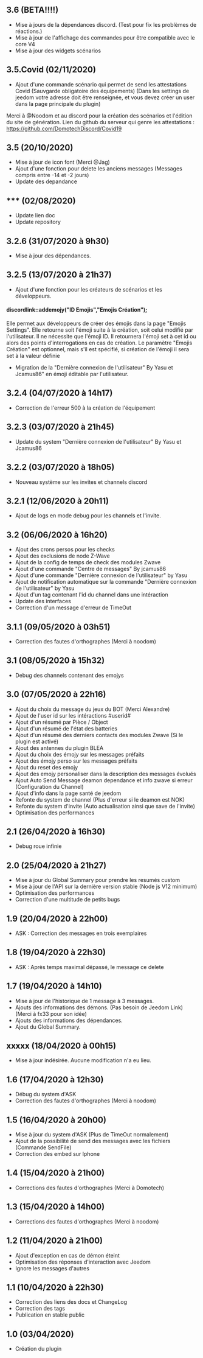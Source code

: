 ## 3.6 (BETA!!!!)

- Mise à jours de la dépendances discord. (Test pour fix les problèmes de réactions.)
- Mise à jour de l'affichage des commandes pour être compatible avec le core V4
- Mise à jour des widgets scénarios

## 3.5.Covid (02/11/2020)

- Ajout d'une commande scénario qui permet de send les attestations Covid (Sauvgarde obligatoire des équipements)
  (Dans les settings de jeedom votre adresse doit être renseignée, et vous devez créer un user dans la page principale du plugin)

Merci à @Noodom et au discord pour la création des scénarios et l'édition du site de génération.
Lien du github du serveur qui genre les attestations : https://github.com/DomotechDiscord/Covid19

## 3.5 (20/10/2020)

- Mise à jour de icon font (Merci @Jag)
- Ajout d'une fonction pour delete les anciens messages (Messages compris entre -14 et -2 jours)
- Update des depandance

## \*\*\* (02/08/2020)

- Update lien doc
- Update repository

## 3.2.6 (31/07/2020 à 9h30)

- Mise à jour des dépendances.

## 3.2.5 (13/07/2020 à 21h37)

- Ajout d'une fonction pour les créateurs de scénarios et les développeurs.

#### discordlink::addemojy("ID Emojis","Emojis Création");

Elle permet aux développeurs de créer des émojis dans la page "Emojis Settings". Elle retourne soit l'émoji suite à la création, soit celui modifié par l'utilisateur.
Il ne nécessite que l'émoji ID. Il retournera l'émoji set à cet id ou alors des points d'interrogations en cas de création.
Le paramètre "Emojis Création" est optionnel, mais s'il est spécifié, si création de l'émoji il sera set à la valeur définie

- Migration de la "Dernière connexion de l'utilisateur" By Yasu et Jcamus86" en émoji éditable par l'utilisateur.

## 3.2.4 (04/07/2020 à 14h17)

- Correction de l'erreur 500 à la création de l'équipement

## 3.2.3 (03/07/2020 à 21h45)

- Update du system "Dernière connexion de l'utilisateur" By Yasu et Jcamus86

## 3.2.2 (03/07/2020 à 18h05)

- Nouveau système sur les invites et channels discord

## 3.2.1 (12/06/2020 à 20h11)

- Ajout de logs en mode debug pour les channels et l'invite.

## 3.2 (06/06/2020 à 16h20)

- Ajout des crons persos pour les checks
- Ajout des exclusions de node Z-Wave
- Ajout de la config de temps de check des modules Zwave
- Ajout d'une commande "Centre de messages" By jcamus86
- Ajout d'une commande "Dernière connexion de l'utilisateur" by Yasu
- Ajout de notification automatique sur la commande "Dernière connexion de l'utilisateur" by Yasu
- Ajout d'un tag contenant l'id du channel dans une intéraction
- Update des interfaces
- Correction d'un message d'erreur de TimeOut

## 3.1.1 (09/05/2020 à 03h51)

- Correction des fautes d'orthographes (Merci à noodom)

## 3.1 (08/05/2020 à 15h32)

- Debug des channels contenant des emojys

## 3.0 (07/05/2020 à 22h16)

- Ajout du choix du message du jeux du BOT (Merci Alexandre)
- Ajout de l'user id sur les intéractions #userid#
- Ajout d'un résumé par Pièce / Object
- Ajout d'un résumé de l'état des batteries
- Ajout d'un résumé des derniers contacts des modules Zwave (Si le plugin est activé)
- Ajout des antennes du plugin BLEA
- Ajout du choix des émojy sur les messages préfaits
- Ajout des émojy perso sur les messages préfaits
- Ajout du reset des emojy
- Ajout des emojy personaliser dans la description des messages évolués
- Ajout Auto Send Message deamon dependance et info zwave si erreur (Configuration du Channel)
- Ajout d'info dans la page santé de jeedom
- Refonte du system de channel (Plus d'erreur si le deamon est NOK)
- Refonte du system d'invite (Auto actualisation ainsi que save de l'invite)
- Optimisation des performances

## 2.1 (26/04/2020 à 16h30)

- Debug roue infinie

## 2.0 (25/04/2020 à 21h27)

- Mise à jour du Global Summary pour prendre les resumés custom
- Mise à jour de l'API sur la dernière version stable (Node js V12 minimum)
- Optimisation des performances
- Correction d'une multitude de petits bugs

## 1.9 (20/04/2020 à 22h00)

- ASK : Correction des messages en trois exemplaires

## 1.8 (19/04/2020 à 22h30)

- ASK : Après temps maximal dépassé, le message ce delete

## 1.7 (19/04/2020 à 14h10)

- Mise à jour de l'historique de 1 message à 3 messages.
- Ajouts des informations des démons. (Pas besoin de Jeedom Link) (Merci à fx33 pour son idée)
- Ajouts des informations des dépendances.
- Ajout du Global Summary.

## xxxxx (18/04/2020 à 00h15)

- Mise à jour indésirée. Aucune modification n'a eu lieu.

## 1.6 (17/04/2020 à 12h30)

- Débug du system d'ASK
- Correction des fautes d'orthographes (Merci à noodom)

## 1.5 (16/04/2020 à 20h00)

- Mise à jour du system d'ASK (Plus de TimeOut normalement)
- Ajout de la possibilité de send des messages avec les fichiers (Commande SendFile)
- Correction des embed sur Iphone

## 1.4 (15/04/2020 à 21h00)

- Corrections des fautes d'orthographes (Merci à Domotech)

## 1.3 (15/04/2020 à 14h00)

- Corrections des fautes d'orthographes (Merci à noodom)

## 1.2 (11/04/2020 à 21h00)

- Ajout d'exception en cas de démon éteint
- Optimisation des réponses d'interaction avec Jeedom
- Ignore les messages d'autres

## 1.1 (10/04/2020 à 22h30)

- Correction des liens des docs et ChangeLog
- Correction des tags
- Publication en stable public

## 1.0 (03/04/2020)

- Création du plugin
